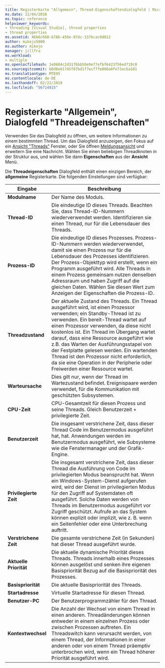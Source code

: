 ```yaml
---
title: Registerkarte "Allgemein", Thread-Eigenschaftendialogfeld | Microsoft-Dokumentation
ms.date: 11/04/2016
ms.topic: reference
helpviewer_keywords:
- threading [Visual Studio], thread properties
- thread properties
ms.assetid: 46b6c668-6786-456e-97dc-337bcac0d812
author: mikejo5000
ms.author: mikejo
manager: jillfra
ms.workload:
- multiple
ms.openlocfilehash: 1e8604c2d31f6bb50e9e77efbf6423f56ed719c0
ms.sourcegitcommit: b0d8e61745f67bd1f7ecf7fe080a0fe73ac6a181
ms.translationtype: MTE95
ms.contentlocale: de-DE
ms.lasthandoff: 02/22/2019
ms.locfileid: "56714815"
---
```

# <a name="general-tab-thread-properties-dialog-box"></a>Registerkarte "Allgemein", Dialogfeld "Threadeigenschaften"
Verwenden Sie das Dialogfeld zu öffnen, um weitere Informationen zu einem bestimmten Thread. Um das Dialogfeld anzuzeigen, den Fokus auf ein [Ansicht "Threads"](../debugger/threads-view.md) Fenster, oder Sie öffnen [Meldungsansicht](../debugger/messages-view.md) und erweitern Sie eine Nachricht. Wählen Sie einen beliebigen Threadknoten in der Struktur aus, und wählen Sie dann **Eigenschaften** aus der **Ansicht** Menü.

 Die **Threadeigenschaften** Dialogfeld enthält einen einzigen Bereich, der **allgemeine** Registerkarte. Die folgenden Einstellungen sind verfügbar:

|Eingabe|Beschreibung|
|-----------|-----------------|
|**Modulname**|Der Name des Moduls.|
|**Thread-ID**|Die eindeutige ID dieses Threads. Beachten Sie, dass Thread-ID-Nummern wiederverwendet werden. Identifizieren sie einen Thread, nur für die Lebensdauer des Threads.|
|**Prozess-ID**|Die eindeutige ID dieses Prozesses. Prozess-ID-Nummern werden wiederverwendet, damit sie einen Prozess nur für die Lebensdauer des Prozesses identifizieren. Der Prozess-Objekttyp wird erstellt, wenn ein Programm ausgeführt wird. Alle Threads in einem Prozess gemeinsam nutzen denselben Adressraum und haben Zugriff auf die gleichen Daten. Wählen Sie diesen Wert zum Anzeigen der Eigenschaften die Prozess-ID.|
|**Threadzustand**|Der aktuelle Zustand des Threads. Ein Thread ausgeführt wird, ist einen Prozessor verwenden; ein Standby-Thread ist zu verwenden. Ein bereit-Thread wartet auf einen Prozessor verwenden, da diese nicht kostenlos ist. Ein Thread im Übergang wartet darauf, dass eine Ressource ausgeführt wie z.B. das Warten der Ausführungsstapel von der Festplatte gelesen werden. Ein wartenden Thread ist den Prozessor nicht erforderlich, da sie eine Operation in der Peripherie oder Freiwerden einer Ressource wartet.|
|**Warteursache**|Dies gilt nur, wenn der Thread im Wartezustand befindet. Ereignispaare werden verwendet, für die Kommunikation mit geschützten Subsystemen.|
|**CPU-Zeit**|CPU-Gesamtzeit für diesen Prozess und seine Threads. Gleich Benutzerzeit + privilegierte Zeit.|
|**Benutzerzeit**|Die insgesamt verstrichene Zeit, dass dieser Thread Code im Benutzermodus ausgeführt hat, hat. Anwendungen werden im Benutzermodus ausgeführt, wie Subsysteme wie die Fenstermanager und der Grafik-Engine.|
|**Privilegierte Zeit**|Die insgesamt verstrichene Zeit, dass dieser Thread die Ausführung von Code im privilegierten Modus beansprucht hat. Wenn ein Windows-System-Dienst aufgerufen wird, wird der Dienst im privilegierten Modus für den Zugriff auf Systemdaten oft ausgeführt. Solche Daten werden von Threads im Benutzermodus ausgeführt vor Zugriff geschützt. Aufrufe an das System können explizit oder implizit, wie z. B. wenn ein Seitenfehler oder eine Unterbrechung auftritt.|
|**Verstrichene Zeit**|Die gesamte verstrichene Zeit (in Sekunden) hat dieser Thread ausgeführt wurde.|
|**Aktuelle Priorität**|Die aktuelle dynamische Priorität dieses Threads. Threads innerhalb eines Prozesses können ausgelöst und senken ihre eigenen Basispriorität Bezug auf die Basispriorität des Prozesses.|
|**Basispriorität**|Die aktuelle Basispriorität des Threads.|
|**Startadresse**|Virtuelle Startadresse für diesen Thread.|
|**Benutzer-PC**|Der Benutzerprogrammzähler für den Thread.|
|**Kontextwechsel**|Die Anzahl der Wechsel von einem Thread in einen anderen. Threadänderungen können entweder in einem einzelnen Prozess oder zwischen Prozessen auftreten. Ein Threadswitch kann verursacht werden, von einem Thread, der Informationen in einer anderen oder von einem Thread präemptiv unterbrochen wird, wenn ein Thread höherer Priorität ausgeführt wird.|
